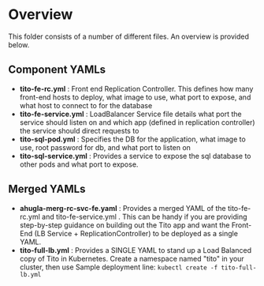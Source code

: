 # Overview

This folder consists of a number of different files. An overview is provided below.

## Component YAMLs

- **tito-fe-rc.yml** : Front end Replication Controller. This defines how many front-end hosts to deploy, what image to use, what port to expose, and what host to connect to for the database
- **tito-fe-service.yml** : LoadBalancer Service file details what port the service should listen on and which app (defined in replication controller) the service should direct requests to
- **tito-sql-pod.yml** : Specifies the DB for the application, what image to use, root password for db, and what port to listen on
- **tito-sql-service.yml** : Provides a service to expose the sql database to other pods and what port to expose.

## Merged YAMLs

- **ahugla-merg-rc-svc-fe.yaml** : Provides a merged YAML of the tito-fe-rc.yml and tito-fe-service.yml . This can be handy if you are providing step-by-step guidance on building out the Tito app and want the Front-End (LB Service + ReplicationController) to be deployed as a single YAML.
- **tito-full-lb.yml** : Provides a SINGLE YAML to stand up a Load Balanced copy of Tito in Kubernetes. Create a namespace named "tito" in your cluster, then use Sample deployment line: ```kubectl create -f tito-full-lb.yml```
